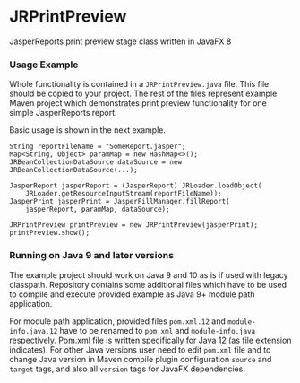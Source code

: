 # JRPrintPreview
JasperReports print preview stage class written in JavaFX 8

### Usage Example
Whole functionality is contained in a `JRPrintPreview.java` file. This file should be copied to your project. The rest of the files represent example Maven project which demonstrates print preview functionality for one simple JasperReports report.

Basic usage is shown in the next example.

```
String reportFileName = "SomeReport.jasper";
Map<String, Object> paramMap = new HashMap<>();
JRBeanCollectionDataSource dataSource = new JRBeanCollectionDataSource(...);

JasperReport jasperReport = (JasperReport) JRLoader.loadObject(
	JRLoader.getResourceInputStream(reportFileName));
JasperPrint jasperPrint = JasperFillManager.fillReport(
	jasperReport, paramMap, dataSource);

JRPrintPreview printPreview = new JRPrintPreview(jasperPrint);
printPreview.show();
```
### Running on Java 9 and later versions

The example project should work on Java 9 and 10 as is if used with legacy classpath. Repository contains some additional files which have to be used to compile and execute provided example
as Java 9+ module path application.

For module path application, provided files `pom.xml.12` and `module-info.java.12` have to be renamed to `pom.xml` and `module-info.java` respectively. Pom.xml file is written specifically for Java 12 (as file extension indicates).
For other Java versions user need to edit `pom.xml` file and to change Java version in Maven compile plugin configuration `source` and `target` tags, and also all `version` tags for JavaFX dependencies.
